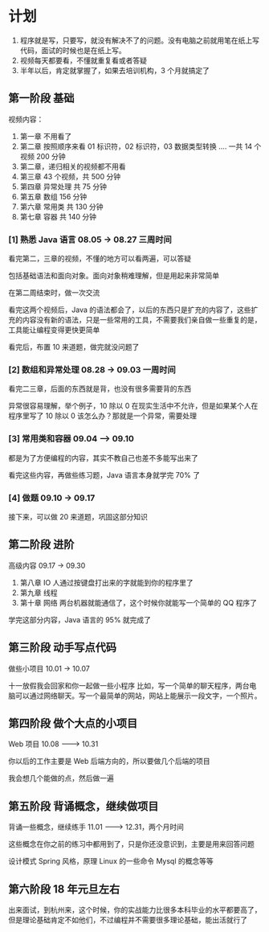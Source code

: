 # 计划

1. 程序就是写，只要写，就没有解决不了的问题。没有电脑之前就用笔在纸上写代码，面试的时候也是在纸上写。
2. 视频每天都要看，不懂就重复看或者答疑
3. 半年以后，肯定就掌握了，如果去培训机构，3 个月就搞定了

## 第一阶段  基础

视频内容：
1. 第一章 不用看了
2. 第二章 按照顺序来看
01 标识符，02 标识符，03 数据类型转换 .... 一共 14 个视频   200 分钟
3. 第二章，递归相关的视频都不用看
4. 第三章 43 个视频，共 500 分钟
5. 第四章 异常处理 共 75 分钟
6. 第五章 数组 156 分钟
7. 第六章 常用类 共 130 分钟
8. 第七章 容器 共 140 分钟


### [1]  熟悉 Java 语言   08.05 -> 08.27  三周时间

看完第二，三章的视频，不懂的地方可以看两遍，可以答疑

包括基础语法和面向对象。面向对象稍难理解，但是用起来非常简单

在第二周结束时，做一次交流

看完这两个视频后，Java 的语法都会了，以后的东西只是扩充的内容了，这些扩充的内容没有新的语法，只是一些常用的工具，不需要我们亲自做一些重复的是，工具能让编程变得更快更简单

看完后，布置 10 来道题，做完就没问题了

### [2] 数组和异常处理   08.28 ->  09.03 一周时间

看完二三章，后面的东西就是背，也没有很多需要背的东西

异常很容易理解，举个例子，10 除以 0 在现实生活中不允许，但是如果某个人在程序里写了 10 除以 0 该怎么办？那就是一个异常，需要处理

### [3] 常用类和容器  09.04 --> 09.10


都是为了方便编程的内容，其实不教自己也差不多能写出来了

看完这些内容，再做些练习题，Java 语言本身就学完 70% 了


### [4] 做题 09.10 -> 09.17

接下来，可以做 20 来道题，巩固这部分知识


## 第二阶段  进阶

高级内容  09.17 -> 09.30

1. 第八章 IO     人通过按键盘打出来的字就能到你的程序里了
2. 第九章 线程
3. 第十章 网络   两台机器就能通信了，这个时候你就能写一个简单的 QQ 程序了


学完这部分内容，Java 语言的 95% 就完成了

## 第三阶段 动手写点代码

做些小项目  10.01 -> 10.07

十一放假我会回家和你一起做一些小程序
比如，写一个简单的聊天程序，两台电脑可以通过网络聊天。写一个最简单的网站，网站上能展示一段文字，一个照片。


## 第四阶段  做个大点的小项目  

Web 项目   10.08 ---> 10.31

你以后的工作主要是 Web 后端方向的，所以要做几个后端的项目

我会想几个能做的点，然后做一遍


## 第五阶段  背诵概念，继续做项目

背诵一些概念，继续练手   11.01 ---> 12.31，两个月时间

这些概念在你之前的练习中都用到了，只是你还没意识到，主要是用来回答问题

设计模式
Spring 风格，原理
Linux 的一些命令
Mysql 的概念等等

## 第六阶段 18 年元旦左右

出来面试，到杭州来，这个时候，你的实战能力比很多本科毕业的水平都要高了，但是理论基础肯定不如他们，不过编程并不需要很多理论基础，能出活就行了
